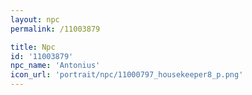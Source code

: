```yaml
---
layout: npc
permalink: /11003879

title: Npc
id: '11003879'
npc_name: 'Antonius'
icon_url: 'portrait/npc/11000797_housekeeper8_p.png'
---
```

